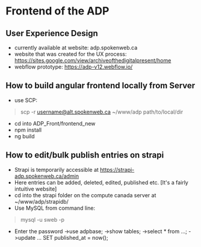# Frontend of the ADP

## User Experience Design
- currently available at website: adp.spokenweb.ca
- website that was created for the UX process: https://sites.google.com/view/archiveofthedigitalpresent/home 
- webflow prototype: https://adp-v12.webflow.io/

## How to build angular frontend locally from Server
- use SCP: 
>scp -r username@alt.spokenweb.ca ~/www/adp path/to/local/dir  
- cd into ADP_Front/frontend_new
- npm install  
- ng build  

## How to edit/bulk publish entries on strapi
- Strapi is temporarily accessible at https://strapi-adp.spokenweb.ca/admin
- Here entries can be added, deleted, edited, published etc. [It's a fairly intuitive website]
- cd into the strapi folder on the compute canada server at ~/www/adp/strapidb/
- Use MySQL from command line: 
>mysql -u sweb -p
- Enter the password
->use adpbase;
->show tables;
->select * from ...;
->update ... SET published_at = now();


